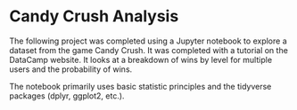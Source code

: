# Candy Crush Analysis

The following project was completed using a Jupyter notebook to explore a dataset from the game Candy Crush. It was completed with a tutorial on the DataCamp website. It looks at a breakdown of wins by level for multiple users and the probability of wins.

The notebook primarily uses basic statistic principles and the tidyverse packages (dplyr, ggplot2, etc.).
